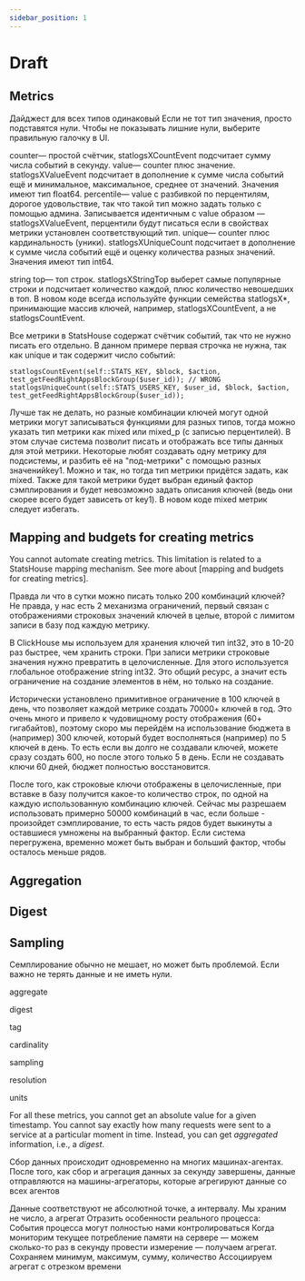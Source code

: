 ```yaml
---
sidebar_position: 1
---
```


# Draft


## Metriсs


Дайджест для всех типов одинаковый
Если не тот тип значения, просто подставятся нули. Чтобы не показывать лишние нули, выберите правильную галочку в UI.



counter— простой счётчик, statlogsXCountEvent подсчитает сумму числа событий в секунду.
value— counter плюс значение. statlogsXValueEvent подсчитает в дополнение к сумме числа событий ещё и минимальное, максимальное, среднее от значений. Значения имеют тип float64.
percentile— value с разбивкой по перцентилям, дорогое удовольствие, так что такой тип можно задать только с помощью админа. Записывается идентичным с value образом — statlogsXValueEvent, перцентили будут писаться если в свойствах метрики установлен соответствующий тип.
unique— counter плюс кардинальность (уники). statlogsXUniqueCount подсчитает в дополнение к сумме числа событий ещё и оценку количества разных значений. Значения имеют тип int64.


string top— топ строк. statlogsXStringTop выберет самые популярные строки и подсчитает количество каждой, плюс количество невошедших в топ.
В новом коде всегда используйте функции семейства statlogsX*, принимающие массив ключей, например, statlogsXCountEvent, а не statlogsCountEvent.

Все метрики в StatsHouse содержат счётчик событий, так что не нужно писать его отдельно. В данном примере первая строчка не нужна, так как unique и так содержит число событий:

    statlogsCountEvent(self::STATS_KEY, $block, $action, test_getFeedRightAppsBlockGroup($user_id)); // WRONG
    statlogsUniqueCount(self::STATS_USERS_KEY, $user_id, $block, $action, test_getFeedRightAppsBlockGroup($user_id));
Лучше так не делать, но разные комбинации ключей могут одной метрики могут записываться функциями для разных типов,
тогда можно указать тип метрики как mixed или mixed_p (с записью перцентилей). В этом случае система позволит писать
и отображать все типы данных для этой метрики. Некоторые любят создавать одну метрику для подсистемы, и разбить её
на "под-метрики" с помощью разных значенийkey1. Можно и так, но тогда тип метрики придётся задать, как mixed. Также
для такой метрики будет выбран единый фактор сэмплирования и будет невозможно задать описания ключей (ведь они
скорее всего будет зависеть от key1). В новом коде mixed метрик следует избегать.





## Mapping and budgets for creating metrics

You cannot automate creating metrics. This limitation is related to a StatsHouse mapping mechanism. See more about
[mapping and budgets for creating metrics].

Правда ли что в сутки можно писать только 200 комбинаций ключей?
Не правда, у нас есть 2 механизма ограничений, первый связан с отображениями строковых значений ключей в целые, второй с лимитом записи в базу под каждую метрику.

В ClickHouse мы используем для хранения ключей тип int32, это в 10-20 раз быстрее, чем хранить строки.
При записи метрики строковые значения нужно превратить в целочисленные. Для этого используется глобальное отображение string int32.
Это общий ресурс, а значит есть ограничение на создание элементов в нём, но только на создание.

Исторически установлено примитивное ограничение в 100 ключей в день, что позволяет каждой метрике создать 70000+ ключей в год. Это очень много и привело к чудовищному росту отображения (60+ гигабайтов), поэтому скоро мы перейдём на использование бюджета в (например) 300 ключей, который будет восполняться (например) по 5 ключей в день. То есть если вы долго не создавали ключей, можете сразу создать 600, но после этого только 5 в день. Если не создавать ключи 60 дней, бюджет полностью восстановится.

После того, как строковые ключи отображены в целочисленные, при вставке в базу получится какое-то количество строк, по одной на каждую использованную комбинацию ключей. Сейчас мы разрешаем использовать примерно 50000 комбинаций в час, если больше - произойдет сэмплирование, то есть часть рядов будет выкинуты а оставшиеся умножены на выбранный фактор. Если система перегружена, временно может быть выбран и больший фактор, чтобы осталось меньше рядов.




## Aggregation

## Digest

## Sampling

Семплирование обычно не мешает, но может быть проблемой. Если важно не терять данные и не иметь нули.



aggregate

digest

tag

cardinality

sampling

resolution

units

For all these metrics, you cannot get an absolute value for a given timestamp. You cannot say exactly
how many requests were sent to a service at a particular moment in time. Instead, you can get _aggregated_
information, i.e., a _digest_.

Сбор данных происходит одновременно на многих машинах-агентах. После того, как сбор и агрегация данных за секунду завершены,
данные отправляются на машины-агрегаторы, которые агрегируют данные со всех агентов


Данные соответствуют не абсолютной точке, а интервалу. Мы храним не число, а агрегат
  Отразить особенности реального процесса:
  События процесса могут полностью нами контролироваться
  Когда мониторим текущее потребление памяти на сервере — можем сколько-то раз в секунду провести измерение — получаем
  агрегат. Сохраняем минимум, максимум, сумму, количество
  Ассоциируем агрегат с отрезком времени


